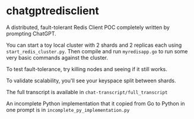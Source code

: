 # chatgptredisclient
A distributed, fault-tolerant Redis Client POC completely written by prompting ChatGPT.


You can start a toy local cluster with 2 shards and 2 replicas each using `start_redis_cluster.py`.
Then compile and run `myredisapp.go` to run some very basic commands against the cluster.

To test fault-tolerance, try killing nodes and seeing if it still works.

To validate scalability, you'll see your keyspace split between shards.

The full transcript is available in `chat-transcript/full_transcript`

An incomplete Python implementation that it copied from Go to Python in one prompt is in `incomplete_py_implementation.py`
